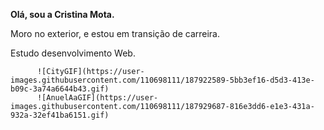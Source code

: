 <p><strong>Olá, sou a Cristina Mota.</strong><p/>
<p>Moro no exterior, e estou em transição de carreira.</p>
<p>Estudo desenvolvimento Web.</p>

          ![CityGIF](https://user-images.githubusercontent.com/110698111/187922589-5bb3ef16-d5d3-413e-b09c-3a74a6644b43.gif)
          ![AnuelAaGIF](https://user-images.githubusercontent.com/110698111/187929687-816e3dd6-e1e3-431a-932a-32ef41ba6151.gif)

